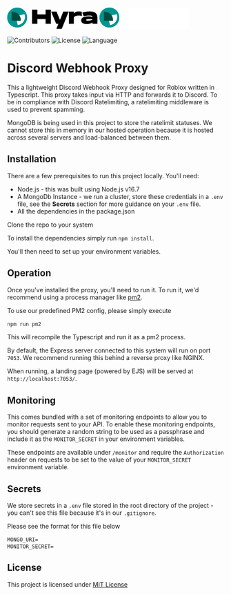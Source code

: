 ![Hyra](https://raw.githubusercontent.com/hyra-io/README/main/logo_png.png#gh-light-mode-only)
![Hyra](https://raw.githubusercontent.com/hyra-io/README/main/logo_png_white.png#gh-dark-mode-only)

![Contributors](https://shields.io/github/contributors/hyra-io/Discord-Webhook-Proxy)
![License](https://shields.io/github/license/hyra-io/Discord-Webhook-Proxy)
![Language](https://shields.io/github/languages/top/hyra-io/Discord-Webhook-Proxy)

# Discord Webhook Proxy
This a lightweight Discord Webhook Proxy designed for Roblox written in Typescript. This proxy takes input via HTTP and forwards it to Discord. To be in compliance with Discord Ratelimiting, a ratelimiting middleware is used to prevent spamming.

MongoDB is being used in this project to store the ratelimit statuses. We cannot store this in memory in our hosted operation because it is hosted across several servers and load-balanced between them. 

## Installation
There are a few prerequisites to run this project locally. You'll need:
* Node.js - this was built using Node.js v16.7
* A MongoDb Instance - we run a cluster, store these credentials in a `.env` file, see the **Secrets** section for more guidance on your `.env` file. 
* All the dependencies in the package.json

Clone the repo to your system

To install the dependencies simply run `npm install`.

You'll then need to set up your environment variables. 

## Operation
Once you've installed the proxy, you'll need to run it. To run it, we'd recommend using a process manager like [pm2](https://pm2.io/). 

To use our predefined PM2 config, please simply execute
```bash
npm run pm2
```

This will recompile the Typescript and run it as a pm2 process.

By default, the Express server connected to this system will run on port `7053`. We recommend running this behind a reverse proxy like NGINX. 

When running, a landing page (powered by EJS) will be served at `http://localhost:7053/`.

## Monitoring
This comes bundled with a set of monitoring endpoints to allow you to monitor requests sent to your API. To enable these monitoring endpoints, you should generate a random string to be used as a passphrase and include it as the `MONITOR_SECRET` in your environment variables. 

These endpoints are available under `/monitor` and require the `Authorization` header on requests to be set to the value of your `MONITOR_SECRET` environment variable. 

## Secrets
We store secrets in a `.env` file stored in the root directory of the project - you can't see this file because it's in our `.gitignore`.

Please see the format for this file below

```
MONGO_URI=
MONITOR_SECRET=
```

## License
This project is licensed under [MIT License](LICENSE)
